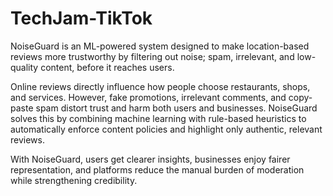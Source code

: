 # TechJam-TikTok

NoiseGuard is an ML-powered system designed to make location-based reviews more trustworthy by filtering out noise; spam, irrelevant, and low-quality content, before it reaches users.

Online reviews directly influence how people choose restaurants, shops, and services. However, fake promotions, irrelevant comments, and copy-paste spam distort trust and harm both users and businesses. NoiseGuard solves this by combining machine learning with rule-based heuristics to automatically enforce content policies and highlight only authentic, relevant reviews.

With NoiseGuard, users get clearer insights, businesses enjoy fairer representation, and platforms reduce the manual burden of moderation while strengthening credibility.
